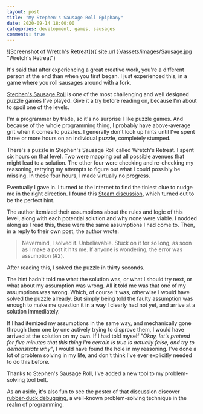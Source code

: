 ```yaml
---
layout: post
title: "My Stephen's Sausage Roll Epiphany"
date: 2020-09-14 18:00:00
categories: development, games, sausages
comments: true
---
```


![Screenshot of Wretch's Retreat]({{ site.url }}/assets/images/Sausage.jpg "Wretch's Retreat")

It's said that after experiencing a great creative work, you're a different person at the end than when you first began. I just experienced this, in a game where you roll sausages around with a fork.

[Stephen's Sausage Roll](http://www.stephenssausageroll.com/) is one of the most challenging and well designed puzzle games I've played. Give it a try before reading on, because I'm about to spoil one of the levels.

I'm a programmer by trade, so it's no surprise I like puzzle games. And because of the whole programming thing, I probably have above-average grit when it comes to puzzles. I generally don't look up hints until I've spent three or more hours on an individual puzzle, completely stumped.

There's a puzzle in Stephen's Sausage Roll called Wretch's Retreat. I spent six hours on that level. Two were mapping out all possible avenues that might lead to a solution. The other four were checking and re-checking my reasoning, retrying my attempts to figure out what I could possibly be missing. In these four hours, I made virtually no progress.

Eventually I gave in. I turned to the internet to find the tiniest clue to nudge me in the right direction. I found this [Steam discussion](https://steamcommunity.com/app/353540/discussions/0/357284767240671462/), which turned out to be the perfect hint.

The author itemized their assumptions about the rules and logic of this level, along with each potential solution and why none were viable. I nodded along as I read this, these were the same assumptions I had come to. Then, in a reply to their own post, the author wrote:

> Nevermind, I solved it. Unbelievable. Stuck on it for so long, as soon as I make a post it hits me. If anyone is wondering, the error was assumption (#2).

After reading this, I solved the puzzle in thirty seconds.

The hint hadn't told me what the solution was, or what I should try next, or what about my assumption was wrong. All it told me was that one of my assumptions was wrong. Which, of course it was, otherwise I would have solved the puzzle already. But simply being told the faulty assumption was enough to make me question it in a way I clearly had not yet, and arrive at a solution immediately.

If I had itemized my assumptions in the same way, and mechanically gone through them one by one actively trying to disprove them, I would have arrived at the solution on my own. If I had told myself *"Okay, let's pretend for five minutes that this thing I'm certain is true is actually false, and try to demonstrate why"*, I would have found the hole in my reasoning. I've done a lot of problem solving in my life, and don't think I've ever explicitly needed to do this before.

Thanks to Stephen's Sausage Roll, I've added a new tool to my problem-solving tool belt.

As an aside, it's also fun to see the poster of that discussion discover [rubber-duck debugging](https://en.wikipedia.org/wiki/Rubber_duck_debugging), a well-known problem-solving technique in the realm of programming.
